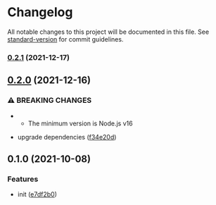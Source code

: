# Changelog

All notable changes to this project will be documented in this file. See [standard-version](https://github.com/conventional-changelog/standard-version) for commit guidelines.

### [0.2.1](https://github.com/BlackGlory/extra-aspect/compare/v0.2.0...v0.2.1) (2021-12-17)

## [0.2.0](https://github.com/BlackGlory/extra-aspect/compare/v0.1.0...v0.2.0) (2021-12-16)


### ⚠ BREAKING CHANGES

* - The minimum version is Node.js v16

* upgrade dependencies ([f34e20d](https://github.com/BlackGlory/extra-aspect/commit/f34e20df3378fb642c42f336a913c0d5a39bcbc4))

## 0.1.0 (2021-10-08)


### Features

* init ([e7df2b0](https://github.com/BlackGlory/extra-aspect/commit/e7df2b0c973caa669182fe526a908404eaecb561))

